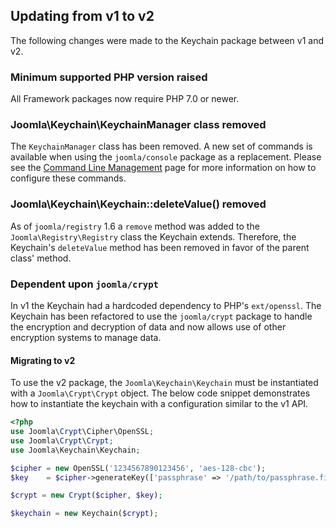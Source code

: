 ## Updating from v1 to v2

The following changes were made to the Keychain package between v1 and v2.

### Minimum supported PHP version raised

All Framework packages now require PHP 7.0 or newer.

### Joomla\Keychain\KeychainManager class removed

The `KeychainManager` class has been removed.  A new set of commands is available when using the `joomla/console` package as a replacement.
Please see the [Command Line Management](features/command-line-management.md) page for more information on how to configure these commands.

### Joomla\Keychain\Keychain::deleteValue() removed

As of `joomla/registry` 1.6 a `remove` method was added to the `Joomla\Registry\Registry` class the Keychain extends.  Therefore,
the Keychain's `deleteValue` method has been removed in favor of the parent class' method.

### Dependent upon `joomla/crypt`

In v1 the Keychain had a hardcoded dependency to PHP's `ext/openssl`.  The Keychain has been refactored to use the `joomla/crypt`
package to handle the encryption and decryption of data and now allows use of other encryption systems to manage data.

#### Migrating to v2

To use the v2 package, the `Joomla\Keychain\Keychain` must be instantiated with a `Joomla\Crypt\Crypt` object.  The below
code snippet demonstrates how to instantiate the keychain with a configuration similar to the v1 API.

```php
<?php
use Joomla\Crypt\Cipher\OpenSSL;
use Joomla\Crypt\Crypt;
use Joomla\Keychain\Keychain;

$cipher = new OpenSSL('1234567890123456', 'aes-128-cbc');
$key    = $cipher->generateKey(['passphrase' => '/path/to/passphrase.file']);

$crypt = new Crypt($cipher, $key);

$keychain = new Keychain($crypt);
```
